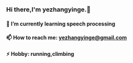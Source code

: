 ### Hi there,I'm yezhangyinge.👋
#### 🌱 I’m currently learning speech processing
#### 📫 How to reach me: yezhangyinge@gmail.com
#### ⚡ Hobby: running,climbing
<!--
**yezhangyinge/yezhangyinge** is a ✨ _special_ ✨ repository because its `README.md` (this file) appears on your GitHub profile.

Here are some ideas to get you started:

- 🔭 I’m currently working on ...
- 🌱 I’m currently learning speech processing
- 👯 I’m looking to collaborate on ...
- 🤔 I’m looking for help with ...
- 💬 Ask me about ...
- 📫 How to reach me: yezhangyinge@gmail.com
- 😄 Pronouns: ...
- ⚡ Fun fact: ...
-->
